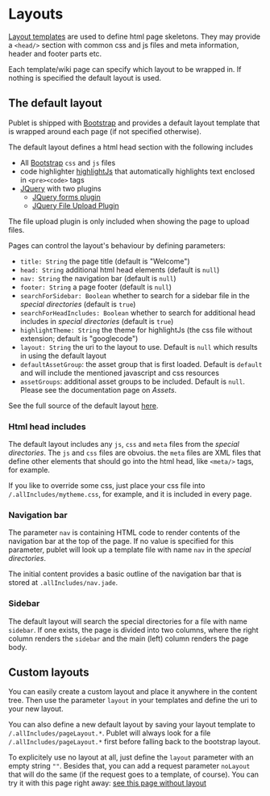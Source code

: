 # Layouts

[Layout templates](http://scalate.fusesource.org/documentation/user-guide.html#layouts)
are used to define html page skeletons. They may provide a `<head/>` section
with common css and js files and meta information, header and footer parts
etc.

Each template/wiki page can specify which layout to be wrapped in. If nothing
is specified the default layout is used.


## The default layout

Publet is shipped with [Bootstrap](http://twitter.github.com/bootstrap/) and
provides a default layout template that is wrapped around each page (if not
specified otherwise).

The default layout defines a html head section with the following includes

* All [Bootstrap](http://twitter.github.com/bootstrap/) `css` and `js` files
* code highlighter [highlightJs](http://softwaremaniacs.org/soft/highlight/en/) that
  automatically highlights text enclosed in `<pre><code>` tags
* [JQuery](http://jquery.com/) with two plugins
    * [JQuery forms plugin](http://jquery.malsup.com/form/)
    * [JQuery File Upload Plugin](http://blueimp.github.com/jQuery-File-Upload/)

The file upload plugin is only included when showing the page to upload files.

Pages can control the layout's behaviour by defining parameters:

* `title: String` the page title (default is "Welcome")
* `head: String` additional html head elements (default is `null`)
* `nav: String` the navigation bar (default is `null`)
* `footer: String` a page footer (default is `null`)
* `searchForSidebar: Boolean` whether to search for a sidebar file in the
  _special directories_ (default is `true`)
* `searchForHeadIncludes: Boolean` whether to search for additional head
  includes in _special directories_ (default is `true`)
* `highlightTheme: String` the theme for highlightJs (the css file without
  extension; default is "googlecode")
* `layout: String` the uri to the layout to use. Default is `null` which
  results in using the default layout
* `defaultAssetGroup`: the asset group that is first loaded. Default is `default` and will
  include the mentioned javascript and css resources
* `assetGroups`: additional asset groups to be included. Default is `null`. Please see
  the documentation page on *Assets*.

See the full source of the default layout [here](../../../publet/bootstrap/bootstrap.single.jade).

### Html head includes

The default layout includes any `js`, `css` and `meta` files from the _special directories_.
The `js` and `css` files are obvoius. the `meta` files are XML files that define other
elements that should go into the html head, like `<meta/>` tags, for example.

If you like to override some css, just place your css file into `/.allIncludes/mytheme.css`,
for example, and it is included in every page.

### Navigation bar

The parameter `nav` is containing HTML code to render contents of the
navigation bar at the top of the page. If no value is specified for this
parameter, publet will look up a template file with name `nav` in the
_special directories_.

The initial content provides a basic outline of the navigation bar that is
stored at `.allIncludes/nav.jade`.

### Sidebar

The default layout will search the special directories for a file with name `sidebar`. If
one exists, the page is divided into two columns, where the right column renders the
`sidebar` and the main (left) column renders the page body.


## Custom layouts

You can easily create a custom layout and place it anywhere in the content tree. Then use
the parameter `layout` in your templates and define the uri to your new layout.

You can also define a new default layout by saving your layout template to `/.allIncludes/pageLayout.*`.
Publet will always look for a file  `/.allIncludes/pageLayout.*` first before falling back
to the bootstrap layout.

To explicitely use no layout at all, just define the `layout` parameter with an
empty string `""`. Besides that, you can add a request parameter `noLayout` that will
do the same (if the request goes to a template, of course). You can try it with this
page right away: [see this page without layout](?noLayout)
